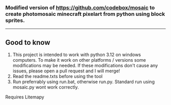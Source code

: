 ### Modified version of https://github.com/codebox/mosaic to create photomosaic minecraft pixelart from python using block sprites.
---
## Good to know
1. This project is intended to work with python 3.12 on windows computers. To make it work on other platforms / versions some modifications may be needed. If these modifications don't cause any issues, please open a pull request and I will merge!
2. Read the readme.txts before using the tool
3. Run preferrably using run.bat, otherwise run.py. Standard run using mosaic.py wont work correctly.

Requires Litemapy
